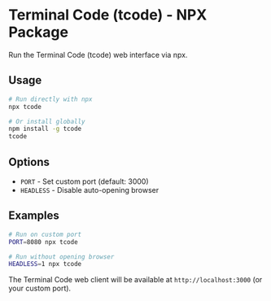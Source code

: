 # Terminal Code (tcode) - NPX Package

Run the Terminal Code (tcode) web interface via npx.

## Usage

```bash
# Run directly with npx
npx tcode

# Or install globally
npm install -g tcode
tcode
```

## Options

- `PORT` - Set custom port (default: 3000)
- `HEADLESS` - Disable auto-opening browser

## Examples

```bash
# Run on custom port
PORT=8080 npx tcode

# Run without opening browser
HEADLESS=1 npx tcode
```

The Terminal Code web client will be available at `http://localhost:3000` (or your custom port).